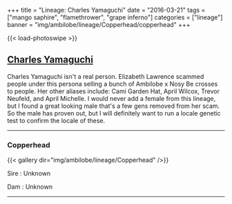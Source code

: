 +++
title = "Lineage: Charles Yamaguchi"
date = "2016-03-21"
tags = ["mango saphire", "flamethrower", "grape inferno"]
categories = ["lineage"]
banner = "img/ambilobe/lineage/Copperhead/copperhead"
+++

{{< load-photoswipe >}}

## [Charles Yamaguchi](https://www.chameleonforums.com/search/1773017/?q=yamaguchi&o=relevance)

Charles Yamaguchi isn't a real person. Elizabeth Lawrence scammed people under this persona selling a bunch of Ambilobe x Nosy Be crosses to people. Her other aliases include: Cami Garden Hat, April Wilcox, Trevor Neufeld, and April Michelle. I would never add a female from this lineage, but I found a great looking male that's a few gens removed from her scam. So the male has proven out, but I will definitely want to run a locale genetic test to confirm the locale of these.

---

### Copperhead

{{< gallery dir="img/ambilobe/lineage/Copperhead" />}}

Sire
: Unknown

Dam
: Unknown

---
